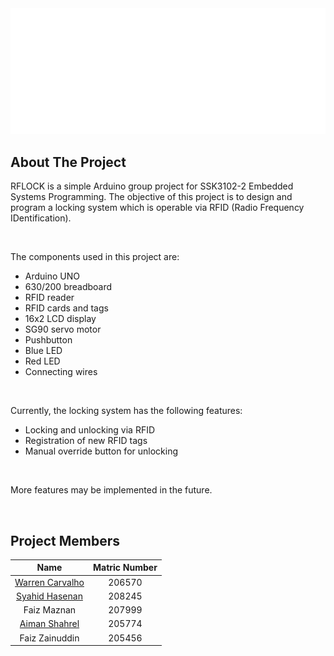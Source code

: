 <div align="center">
  <img src="logo.png" width="1024">
</div>


## About The Project

RFLOCK is a simple Arduino group project for SSK3102-2 Embedded Systems Programming. The objective of this project is to design and program a locking system which is operable via RFID (Radio Frequency IDentification). 

<br>

The components used in this project are:
* Arduino UNO
* 630/200 breadboard
* RFID reader
* RFID cards and tags
* 16x2 LCD display
* SG90 servo motor
* Pushbutton
* Blue LED
* Red LED
* Connecting wires

<br>

Currently, the locking system has the following features:
* Locking and unlocking via RFID
* Registration of new RFID tags
* Manual override button for unlocking

<br>

More features may be implemented in the future.


<br>


## Project Members

| Name | Matric Number |
|:-----------------------------:|:--------------------------:|
| [Warren Carvalho](https://github.com/Freezanator) | 206570 |
| [Syahid Hasenan](https://github.com/syahidsyah)   | 208245 |
| Faiz Maznan                                       | 207999 |
| [Aiman Shahrel](https://github.com/Eyeman420)     | 205774 |
| Faiz Zainuddin                                    | 205456 |
